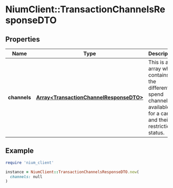 # NiumClient::TransactionChannelsResponseDTO

## Properties

| Name | Type | Description | Notes |
| ---- | ---- | ----------- | ----- |
| **channels** | [**Array&lt;TransactionChannelResponseDTO&gt;**](TransactionChannelResponseDTO.md) | This is an array which contains the different spend channels available for a card and their restriction status. | [optional] |

## Example

```ruby
require 'nium_client'

instance = NiumClient::TransactionChannelsResponseDTO.new(
  channels: null
)
```


